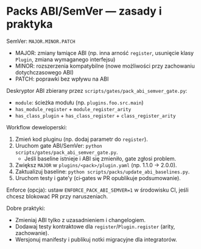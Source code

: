 # Packs ABI/SemVer — zasady i praktyka

SemVer: `MAJOR.MINOR.PATCH`

- MAJOR: zmiany łamiące ABI (np. inna arność `register`, usunięcie klasy `Plugin`, zmiana wymaganego interfejsu)
- MINOR: rozszerzenia kompatybilne (nowe możliwości przy zachowaniu dotychczasowego ABI)
- PATCH: poprawki bez wpływu na ABI

Deskryptor ABI zbierany przez `scripts/gates/pack_abi_semver_gate.py`:

- `module`: ścieżka modułu (np. `plugins.foo.src.main`)
- `has_module_register` + `module_register_arity`
- `has_class_plugin` + `has_class_register` + `class_register_arity`

Workflow deweloperski:

1. Zmień kod pluginu (np. dodaj parametr do `register`).
2. Uruchom gate ABI/SemVer: `python scripts/gates/pack_abi_semver_gate.py`.
   - Jeśli baseline istnieje i ABI się zmieniło, gate zgłosi problem.
3. Zwiększ `MAJOR` w `plugins/<pack>/plugin.yaml` (np. 1.1.0 → 2.0.0).
4. Zaktualizuj baseline: `python scripts/packs/update_abi_baselines.py`.
5. Uruchom testy i gate’y (ci‑gates w PR opublikuje podsumowanie).

Enforce (opcja): ustaw `ENFORCE_PACK_ABI_SEMVER=1` w środowisku CI, jeśli chcesz blokować PR przy naruszeniach.

Dobre praktyki:

- Zmieniaj ABI tylko z uzasadnieniem i changelogiem.
- Dodawaj testy kontraktowe dla `register`/`Plugin.register` (arity, zachowanie).
- Wersjonuj manifesty i publikuj notki migracyjne dla integratorów.

